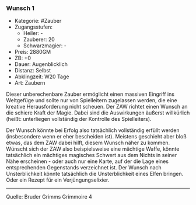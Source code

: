 ### Wunsch 1

- Kategorie: #Zauber
- Zugangsstufen:
  - Heiler: -
  - Zauberer: 20
  - Schwarzmagier: -
- Preis: 2880GM
- ZB: +0
- Dauer: Augenblicklich
- Distanz: Selbst
- Abklingzeit: W20 Tage
- Art: Zaubern

Dieser unberechenbare Zauber ermöglicht einen massiven Eingriff ins Weltgefüge und sollte nur von Spielleitern zugelassen werden, die eine kreative Herausforderung nicht scheuen. Der ZAW richtet einen Wunsch an die schiere Kraft der Magie. Dabei sind die Auswirkungen äußerst willkürlich (heißt: unterliegen vollständig der Kontrolle des Spielleiters).

Der Wunsch könnte bei Erfolg also tatsächlich vollständig erfüllt werden (insbesondere wenn er eher bescheiden ist). Meistens geschieht aber bloß etwas, das dem ZAW dabei hilft, diesem Wunsch näher zu kommen. Wünscht sich der ZAW also beispielsweise eine mächtige Waffe, könnte tatsächlich ein mächtiges magisches Schwert aus dem Nichts in seiner Nähe erscheinen - oder auch nur eine Karte, auf der die Lage eines entsprechenden Gegenstands verzeichnet ist. Der Wunsch nach Unsterblichkeit könnte tatsächlich die Unsterblichkeit eines Elfen bringen. Oder ein Rezept für ein Verjüngungselixier.

---

Quelle: Bruder Grimms Grimmoire 4
